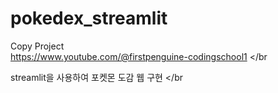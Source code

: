 # pokedex_streamlit
Copy Project</br>
https://www.youtube.com/@firstpenguine-codingschool1 </br

streamlit을 사용하여 포켓몬 도감 웹 구현 </br

